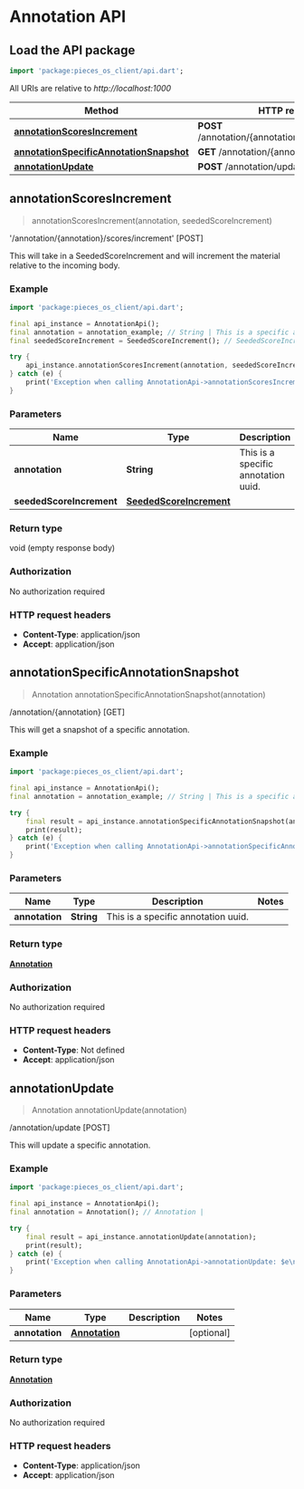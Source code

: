 # Annotation API

## Load the API package
```dart
import 'package:pieces_os_client/api.dart';
```

All URIs are relative to *http://localhost:1000*

Method | HTTP request | Description
------------- | ------------- | -------------
[**annotationScoresIncrement**](AnnotationApi#annotationscoresincrement) | **POST** /annotation/\{annotation\}/scores/increment | '/annotation/\{annotation\}/scores/increment' [POST]
[**annotationSpecificAnnotationSnapshot**](AnnotationApi#annotationspecificannotationsnapshot) | **GET** /annotation/\{annotation\} | /annotation/\{annotation\} [GET]
[**annotationUpdate**](AnnotationApi#annotationupdate) | **POST** /annotation/update | /annotation/update [POST]


## **annotationScoresIncrement**
> annotationScoresIncrement(annotation, seededScoreIncrement)

'/annotation/\{annotation\}/scores/increment' [POST]

This will take in a SeededScoreIncrement and will increment the material relative to the incoming body.

### Example
```dart
import 'package:pieces_os_client/api.dart';

final api_instance = AnnotationApi();
final annotation = annotation_example; // String | This is a specific annotation uuid.
final seededScoreIncrement = SeededScoreIncrement(); // SeededScoreIncrement | 

try {
    api_instance.annotationScoresIncrement(annotation, seededScoreIncrement);
} catch (e) {
    print('Exception when calling AnnotationApi->annotationScoresIncrement: $e\n');
}
```

### Parameters

Name | Type | Description  | Notes
------------- | ------------- | ------------- | -------------
 **annotation** | **String**| This is a specific annotation uuid. | 
 **seededScoreIncrement** | [**SeededScoreIncrement**](../models/SeededScoreIncrement)|  | [optional] 

### Return type

void (empty response body)

### Authorization

No authorization required

### HTTP request headers

 - **Content-Type**: application/json
 - **Accept**: application/json



## **annotationSpecificAnnotationSnapshot**
> Annotation annotationSpecificAnnotationSnapshot(annotation)

/annotation/\{annotation\} [GET]

This will get a snapshot of a specific annotation.

### Example
```dart
import 'package:pieces_os_client/api.dart';

final api_instance = AnnotationApi();
final annotation = annotation_example; // String | This is a specific annotation uuid.

try {
    final result = api_instance.annotationSpecificAnnotationSnapshot(annotation);
    print(result);
} catch (e) {
    print('Exception when calling AnnotationApi->annotationSpecificAnnotationSnapshot: $e\n');
}
```

### Parameters

Name | Type | Description  | Notes
------------- | ------------- | ------------- | -------------
 **annotation** | **String**| This is a specific annotation uuid. | 

### Return type

[**Annotation**](../models/Annotation)

### Authorization

No authorization required

### HTTP request headers

 - **Content-Type**: Not defined
 - **Accept**: application/json



## **annotationUpdate**
> Annotation annotationUpdate(annotation)

/annotation/update [POST]

This will update a specific annotation.

### Example
```dart
import 'package:pieces_os_client/api.dart';

final api_instance = AnnotationApi();
final annotation = Annotation(); // Annotation | 

try {
    final result = api_instance.annotationUpdate(annotation);
    print(result);
} catch (e) {
    print('Exception when calling AnnotationApi->annotationUpdate: $e\n');
}
```

### Parameters

Name | Type | Description  | Notes
------------- | ------------- | ------------- | -------------
 **annotation** | [**Annotation**](../models/Annotation)|  | [optional] 

### Return type

[**Annotation**](../models/Annotation)

### Authorization

No authorization required

### HTTP request headers

 - **Content-Type**: application/json
 - **Accept**: application/json



